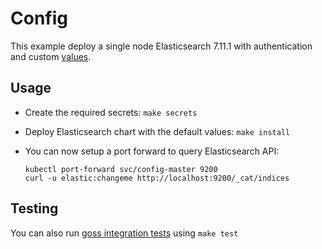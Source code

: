 # Config

This example deploy a single node Elasticsearch 7.11.1 with authentication and
custom [values][].


## Usage

* Create the required secrets: `make secrets`

* Deploy Elasticsearch chart with the default values: `make install`

* You can now setup a port forward to query Elasticsearch API:

  ```
  kubectl port-forward svc/config-master 9200
  curl -u elastic:changeme http://localhost:9200/_cat/indices
  ```


## Testing

You can also run [goss integration tests][] using `make test`


[goss integration tests]: https://github.com/elastic/helm-charts/tree/7.11/elasticsearch/examples/config/test/goss.yaml
[values]: https://github.com/elastic/helm-charts/tree/7.11/elasticsearch/examples/config/values.yaml
